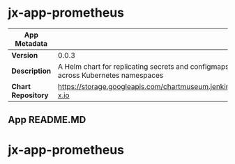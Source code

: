 # jx-app-prometheus

|App Metadata||
|---|---|
| **Version** | 0.0.3 |
| **Description** | A Helm chart for replicating secrets and configmaps across Kubernetes namespaces |
| **Chart Repository** | https://storage.googleapis.com/chartmuseum.jenkins-x.io |

## App README.MD

# jx-app-prometheus

